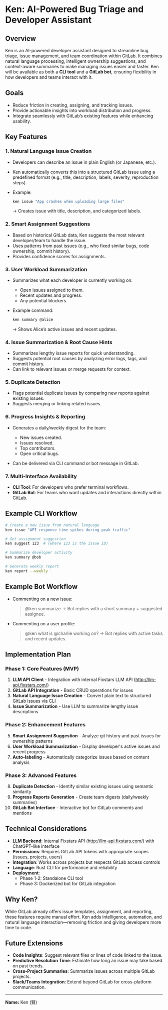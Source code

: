 # Ken: AI-Powered Bug Triage and Developer Assistant

## Overview

Ken is an AI-powered developer assistant designed to streamline bug triage, issue management, and team coordination within GitLab. It combines natural language processing, intelligent ownership suggestions, and context-aware summaries to make managing issues easier and faster. Ken will be available as both a **CLI tool** and a **GitLab bot**, ensuring flexibility in how developers and teams interact with it.

## Goals

* Reduce friction in creating, assigning, and tracking issues.
* Provide actionable insights into workload distribution and progress.
* Integrate seamlessly with GitLab’s existing features while enhancing usability.

## Key Features

### 1. Natural Language Issue Creation

* Developers can describe an issue in plain English (or Japanese, etc.).
* Ken automatically converts this into a structured GitLab issue using a predefined format (e.g., title, description, labels, severity, reproduction steps).
* Example:

  ```bash
  ken issue "App crashes when uploading large files"
  ```

  → Creates issue with title, description, and categorized labels.

### 2. Smart Assignment Suggestions

* Based on historical GitLab data, Ken suggests the most relevant developer/team to handle the issue.
* Uses patterns from past issues (e.g., who fixed similar bugs, code ownership, commit history).
* Provides confidence scores for assignments.

### 3. User Workload Summarization

* Summarizes what each developer is currently working on:

  * Open issues assigned to them.
  * Recent updates and progress.
  * Any potential blockers.
* Example command:

  ```bash
  ken summary @alice
  ```

  → Shows Alice’s active issues and recent updates.

### 4. Issue Summarization & Root Cause Hints

* Summarizes lengthy issue reports for quick understanding.
* Suggests potential root causes by analyzing error logs, tags, and commit history.
* Can link to relevant issues or merge requests for context.

### 5. Duplicate Detection

* Flags potential duplicate issues by comparing new reports against existing issues.
* Suggests merging or linking related issues.

### 6. Progress Insights & Reporting

* Generates a daily/weekly digest for the team:

  * New issues created.
  * Issues resolved.
  * Top contributors.
  * Open critical bugs.
* Can be delivered via CLI command or bot message in GitLab.

### 7. Multi-Interface Availability

* **CLI Tool**: For developers who prefer terminal workflows.
* **GitLab Bot**: For teams who want updates and interactions directly within GitLab.

## Example CLI Workflow

```bash
# Create a new issue from natural language
ken issue "API response time spikes during peak traffic"

# Get assignment suggestion
ken suggest 123  # (where 123 is the issue ID)

# Summarize developer activity
ken summary @bob

# Generate weekly report
ken report --weekly
```

## Example Bot Workflow

* Commenting on a new issue:

  > @ken summarize
  > → Bot replies with a short summary + suggested assignee.

* Commenting on a user profile:

  > @ken what is @charlie working on?
  > → Bot replies with active tasks and recent updates.

## Implementation Plan

### Phase 1: Core Features (MVP)
1. **LLM API Client** - Integration with internal Fixstars LLM API (http://llm-api.fixstars.com/)
2. **GitLab API Integration** - Basic CRUD operations for issues
3. **Natural Language Issue Creation** - Convert plain text to structured GitLab issues via CLI
4. **Issue Summarization** - Use LLM to summarize lengthy issue descriptions

### Phase 2: Enhancement Features
5. **Smart Assignment Suggestion** - Analyze git history and past issues for ownership patterns
6. **User Workload Summarization** - Display developer's active issues and recent progress
7. **Auto-labeling** - Automatically categorize issues based on content analysis

### Phase 3: Advanced Features
8. **Duplicate Detection** - Identify similar existing issues using semantic similarity
9. **Progress Reports Generation** - Create team digests (daily/weekly summaries)
10. **GitLab Bot Interface** - Interactive bot for GitLab comments and mentions

## Technical Considerations

* **LLM Backend**: Internal Fixstars API (http://llm-api.fixstars.com/) with ChatGPT-like interface
* **Permissions**: Requires GitLab API tokens with appropriate scopes (issues, projects, users)
* **Integration**: Works across projects but respects GitLab access controls
* **Language**: Rust CLI for performance and reliability
* **Deployment**: 
  - Phase 1-2: Standalone CLI tool
  - Phase 3: Dockerized bot for GitLab integration

## Why Ken?

While GitLab already offers issue templates, assignment, and reporting, these features require manual effort. Ken adds intelligence, automation, and natural language interaction—removing friction and giving developers more time to code.

## Future Extensions

* **Code Insights**: Suggest relevant files or lines of code linked to the issue.
* **Predictive Resolution Time**: Estimate how long an issue may take based on past trends.
* **Cross-Project Summaries**: Summarize issues across multiple GitLab projects.
* **Slack/Teams Integration**: Extend beyond GitLab for cross-platform communication.

---

**Name:** Ken (賢)
